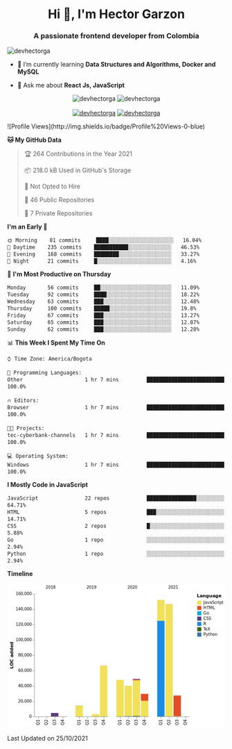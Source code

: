 <h1 align="center">Hi 👋, I'm Hector Garzon</h1>
<h3 align="center">A passionate frontend developer from Colombia</h3>

<p align="left"> <img src="https://komarev.com/ghpvc/?username=devhectorga" alt="devhectorga" /> </p>

- 🌱 I’m currently learning **Data Structures and Algorithms, Docker and MySQL**

- 💬 Ask me about **React Js, JavaScript**

<p align="center"> <img src="https://github-readme-stats.vercel.app/api?username=devhectorga&count_private=true&show_icons=true" alt="devhectorga" /> <img src="https://github-readme-stats.vercel.app/api/top-langs/?username=devhectorga&layout=compact" alt="devhectorga" /></p>

<p align="center">
<a href="https://twitter.com/devhectorga" target="blank"><img align="center" src="https://cdn.jsdelivr.net/npm/simple-icons@3.0.1/icons/twitter.svg" alt="devhectorga" height="20" width="20" /></a>
<a href="https://linkedin.com/in/devhectorga" target="blank"><img align="center" src="https://cdn.jsdelivr.net/npm/simple-icons@3.0.1/icons/linkedin.svg" alt="devhectorga" height="20" width="20" /></a>
</p>
<!--START_SECTION:waka-->
![Profile Views](http://img.shields.io/badge/Profile%20Views-0-blue)

**🐱 My GitHub Data** 

> 🏆 264 Contributions in the Year 2021
 > 
> 📦 218.0 kB Used in GitHub's Storage 
 > 
> 🚫 Not Opted to Hire
 > 
> 📜 46 Public Repositories 
 > 
> 🔑 7 Private Repositories  
 > 
**I'm an Early 🐤** 

```text
🌞 Morning    81 commits     ████░░░░░░░░░░░░░░░░░░░░░   16.04% 
🌆 Daytime    235 commits    ███████████░░░░░░░░░░░░░░   46.53% 
🌃 Evening    168 commits    ████████░░░░░░░░░░░░░░░░░   33.27% 
🌙 Night      21 commits     █░░░░░░░░░░░░░░░░░░░░░░░░   4.16%

```
📅 **I'm Most Productive on Thursday** 

```text
Monday       56 commits     ██░░░░░░░░░░░░░░░░░░░░░░░   11.09% 
Tuesday      92 commits     ████░░░░░░░░░░░░░░░░░░░░░   18.22% 
Wednesday    63 commits     ███░░░░░░░░░░░░░░░░░░░░░░   12.48% 
Thursday     100 commits    █████░░░░░░░░░░░░░░░░░░░░   19.8% 
Friday       67 commits     ███░░░░░░░░░░░░░░░░░░░░░░   13.27% 
Saturday     65 commits     ███░░░░░░░░░░░░░░░░░░░░░░   12.87% 
Sunday       62 commits     ███░░░░░░░░░░░░░░░░░░░░░░   12.28%

```


📊 **This Week I Spent My Time On** 

```text
⌚︎ Time Zone: America/Bogota

💬 Programming Languages: 
Other                    1 hr 7 mins         █████████████████████████   100.0%

🔥 Editors: 
Browser                  1 hr 7 mins         █████████████████████████   100.0%

🐱‍💻 Projects: 
tec-cyberbank-channels   1 hr 7 mins         █████████████████████████   100.0%

💻 Operating System: 
Windows                  1 hr 7 mins         █████████████████████████   100.0%

```

**I Mostly Code in JavaScript** 

```text
JavaScript               22 repos            ████████████████░░░░░░░░░   64.71% 
HTML                     5 repos             ███░░░░░░░░░░░░░░░░░░░░░░   14.71% 
CSS                      2 repos             █░░░░░░░░░░░░░░░░░░░░░░░░   5.88% 
Go                       1 repo              ░░░░░░░░░░░░░░░░░░░░░░░░░   2.94% 
Python                   1 repo              ░░░░░░░░░░░░░░░░░░░░░░░░░   2.94%

```


**Timeline**

![Chart not found](https://raw.githubusercontent.com/devHectorGa/devHectorGa/master/charts/bar_graph.png) 


 Last Updated on 25/10/2021
<!--END_SECTION:waka-->
